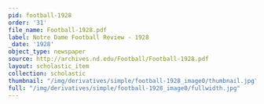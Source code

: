 ```yaml
---
pid: football-1928
order: '31'
file_name: Football-1928.pdf
label: Notre Dame Football Review - 1928
_date: '1928'
object_type: newspaper
source: http://archives.nd.edu/Football/Football-1928.pdf
layout: scholastic_item
collection: scholastic
thumbnail: "/img/derivatives/simple/football-1928_image0/thumbnail.jpg"
full: "/img/derivatives/simple/football-1928_image0/fullwidth.jpg"
---
```

